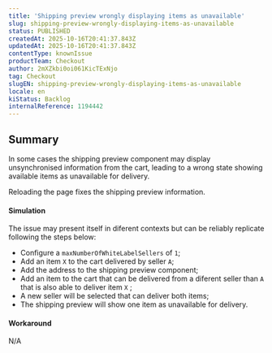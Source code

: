 ```yaml
---
title: 'Shipping preview wrongly displaying items as unavailable'
slug: shipping-preview-wrongly-displaying-items-as-unavailable
status: PUBLISHED
createdAt: 2025-10-16T20:41:37.843Z
updatedAt: 2025-10-16T20:41:37.843Z
contentType: knownIssue
productTeam: Checkout
author: 2mXZkbi0oi061KicTExNjo
tag: Checkout
slugEN: shipping-preview-wrongly-displaying-items-as-unavailable
locale: en
kiStatus: Backlog
internalReference: 1194442
---
```


## Summary


In some cases the shipping preview component may display unsynchronised information from the cart, leading to a wrong state showing available items as unavailable for delivery.

Reloading the page fixes the shipping preview information.


#### Simulation


The issue may present itself in diferent contexts but can be reliably replicate following the steps below:

- Configure a `maxNumberOfWhiteLabelSellers` of `1`;
- Add an item `X` to the cart delivered by seller `A`;
- Add the address to the shipping preview component;
- Add an item to the cart that can be delivered from a diferent seller than `A` that is also able to deliver item `X` ;
- A new seller will be selected that can deliver both items;
- The shipping preview will show one item as unavailable for delivery.


#### Workaround


N/A




